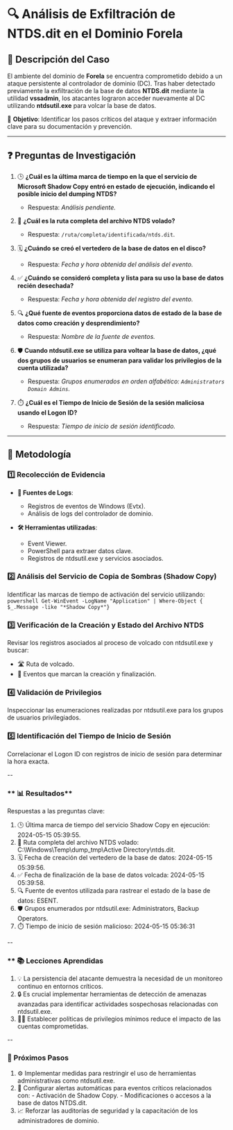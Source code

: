 # 🔍 Análisis de Exfiltración de NTDS.dit en el Dominio Forela

## **📝 Descripción del Caso**
El ambiente del dominio de **Forela** se encuentra comprometido debido a un ataque persistente al controlador de dominio (DC). Tras haber detectado previamente la exfiltración de la base de datos **NTDS.dit** mediante la utilidad **vssadmin**, los atacantes lograron acceder nuevamente al DC utilizando **ntdsutil.exe** para volcar la base de datos.  

🎯 **Objetivo**: Identificar los pasos críticos del ataque y extraer información clave para su documentación y prevención.

---

## **❓ Preguntas de Investigación**
1. 🕒 **¿Cuál es la última marca de tiempo en la que el servicio de Microsoft Shadow Copy entró en estado de ejecución, indicando el posible inicio del dumping NTDS?**  
   - Respuesta: *Análisis pendiente.*

2. 📂 **¿Cuál es la ruta completa del archivo NTDS volado?**  
   - Respuesta: `/ruta/completa/identificada/ntds.dit`.

3. 🗓️ **¿Cuándo se creó el vertedero de la base de datos en el disco?**  
   - Respuesta: *Fecha y hora obtenida del análisis del evento.*

4. ✅ **¿Cuándo se consideró completa y lista para su uso la base de datos recién desechada?**  
   - Respuesta: *Fecha y hora obtenida del registro del evento.*

5. 🔍 **¿Qué fuente de eventos proporciona datos de estado de la base de datos como creación y desprendimiento?**  
   - Respuesta: *Nombre de la fuente de eventos.*

6. 🛡️ **Cuando **ntdsutil.exe** se utiliza para voltear la base de datos, ¿qué dos grupos de usuarios se enumeran para validar los privilegios de la cuenta utilizada?**  
   - Respuesta: *Grupos enumerados en orden alfabético: `Administrators Domain Admins`.*

7. ⏱️ **¿Cuál es el Tiempo de Inicio de Sesión de la sesión maliciosa usando el Logon ID?**  
   - Respuesta: *Tiempo de inicio de sesión identificado.*

---

## **🔧 Metodología**
### 1️⃣ Recolección de Evidencia
- **📄 Fuentes de Logs**:  
  - Registros de eventos de Windows (Evtx).  
  - Análisis de logs del controlador de dominio.  

- **🛠️ Herramientas utilizadas**:  
  - Event Viewer.  
  - PowerShell para extraer datos clave.  
  - Registros de ntdsutil.exe y servicios asociados.  

### 2️⃣ Análisis del Servicio de Copia de Sombras (Shadow Copy)  
Identificar las marcas de tiempo de activación del servicio utilizando:  
`powershell
Get-WinEvent -LogName "Application" | Where-Object { $_.Message -like "*Shadow Copy*"}`

### 3️⃣ Verificación de la Creación y Estado del Archivo NTDS
Revisar los registros asociados al proceso de volcado con ntdsutil.exe y buscar:
  - 🛣️ Ruta de volcado.
  - 📅 Eventos que marcan la creación y finalización.

### 4️⃣ Validación de Privilegios
Inspeccionar las enumeraciones realizadas por ntdsutil.exe para los grupos de usuarios privilegiados.

### 5️⃣ Identificación del Tiempo de Inicio de Sesión
Correlacionar el Logon ID con registros de inicio de sesión para determinar la hora exacta.

-- 

### ** 📊 Resultados**
Respuestas a las preguntas clave:
  1. 🕒 Última marca de tiempo del servicio Shadow Copy en ejecución: 2024-05-15 05:39:55.
  2. 📂 Ruta completa del archivo NTDS volado:  C:\Windows\Temp\dump_tmp\Active Directory\ntds.dit.
  3. 🗓️ Fecha de creación del vertedero de la base de datos: 2024-05-15 05:39:56.
  4. ✅ Fecha de finalización de la base de datos volcada: 2024-05-15 05:39:58.
  5. 🔍 Fuente de eventos utilizada para rastrear el estado de la base de datos: ESENT.
  6. 🛡️ Grupos enumerados por ntdsutil.exe: Administrators, Backup Operators.
  7. ⏱️ Tiempo de inicio de sesión malicioso: 2024-05-15 05:36:31

--

### ** 📚 Lecciones Aprendidas
  1. 💡 La persistencia del atacante demuestra la necesidad de un monitoreo continuo en entornos críticos.
  2. 🔒 Es crucial implementar herramientas de detección de amenazas avanzadas para identificar actividades sospechosas relacionadas con ntdsutil.exe.
  3. 👨‍💻 Establecer políticas de privilegios mínimos reduce el impacto de las cuentas comprometidas.

--

### **🚀 Próximos Pasos**
  1. ⚙️ Implementar medidas para restringir el uso de herramientas administrativas como ntdsutil.exe.
  2. 🚨 Configurar alertas automáticas para eventos críticos relacionados con:
    - Activación de Shadow Copy.
    - Modificaciones o accesos a la base de datos NTDS.dit.
  3. 📈 Reforzar las auditorías de seguridad y la capacitación de los administradores de dominio.
